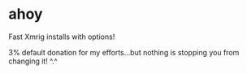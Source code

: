 # ahoy


Fast Xmrig installs with options!

3% default donation for my efforts...but nothing is stopping you from changing it! ^.^
